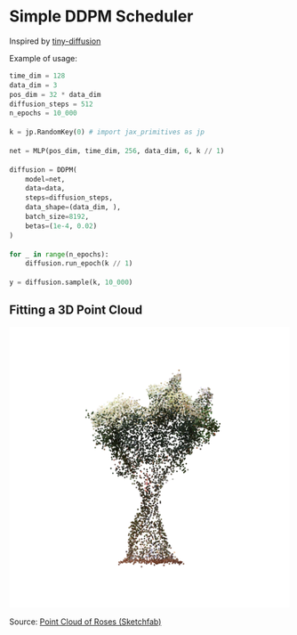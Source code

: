 # Simple DDPM Scheduler

Inspired by [tiny-diffusion](https://github.com/tanelp/tiny-diffusion)

Example of usage:

```Python
time_dim = 128
data_dim = 3
pos_dim = 32 * data_dim
diffusion_steps = 512
n_epochs = 10_000

k = jp.RandomKey(0) # import jax_primitives as jp

net = MLP(pos_dim, time_dim, 256, data_dim, 6, k // 1)

diffusion = DDPM(
    model=net,
    data=data,
    steps=diffusion_steps,
    data_shape=(data_dim, ),
    batch_size=8192,
    betas=(1e-4, 0.02)
)

for _ in range(n_epochs):
    diffusion.run_epoch(k // 1)

y = diffusion.sample(k, 10_000)
```

## Fitting a 3D Point Cloud

<p align="center">
  <img src="images/example.svg" alt="Point Cloud"/>
</p>

Source: [Point Cloud of Roses (Sketchfab)](https://sketchfab.com/3d-models/a-point-cloud-of-roses-13495f32fe1340fe91fd35a42c0a76c3)
